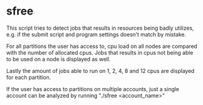 # sfree
This script tries to detect jobs that results in resources being badly utilizes, e.g. if the submit script and program settings doesn't match by mistake.

For all partitions the user has access to, cpu load on all nodes are compared with the number of allocated cpus. Jobs that results in cpus not being able to be used on a node is displayed as well.

Lastly the amount of jobs able to run on 1, 2, 4, 8 and 12 cpus are displayed for each partition.

If the user has access to partitions on multiple accounts, just a single account can be analyzed by running "./sfree \<account\_name\>"
